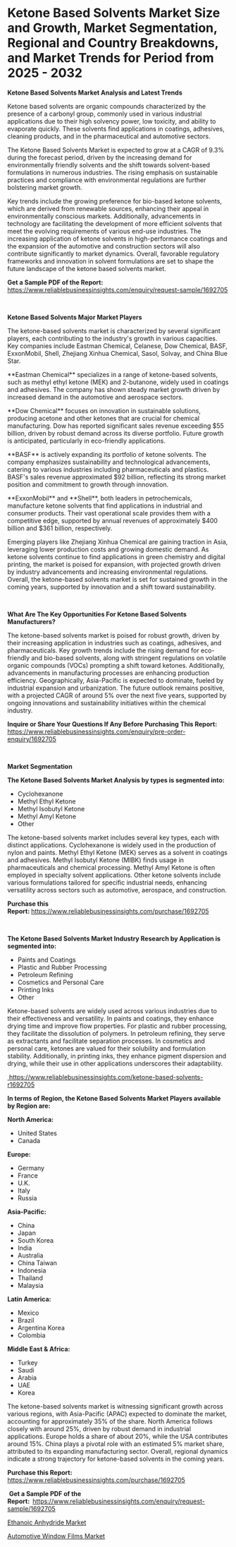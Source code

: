 <p><h1>Ketone Based Solvents Market Size and Growth, Market Segmentation, Regional and Country Breakdowns, and Market Trends for Period from 2025 -  2032</h1></p><p><strong>Ketone Based Solvents Market Analysis and Latest Trends</strong></p>
<p><p>Ketone based solvents are organic compounds characterized by the presence of a carbonyl group, commonly used in various industrial applications due to their high solvency power, low toxicity, and ability to evaporate quickly. These solvents find applications in coatings, adhesives, cleaning products, and in the pharmaceutical and automotive sectors. </p><p>The Ketone Based Solvents Market is expected to grow at a CAGR of 9.3% during the forecast period, driven by the increasing demand for environmentally friendly solvents and the shift towards solvent-based formulations in numerous industries. The rising emphasis on sustainable practices and compliance with environmental regulations are further bolstering market growth. </p><p>Key trends include the growing preference for bio-based ketone solvents, which are derived from renewable sources, enhancing their appeal in environmentally conscious markets. Additionally, advancements in technology are facilitating the development of more efficient solvents that meet the evolving requirements of various end-use industries. The increasing application of ketone solvents in high-performance coatings and the expansion of the automotive and construction sectors will also contribute significantly to market dynamics. Overall, favorable regulatory frameworks and innovation in solvent formulations are set to shape the future landscape of the ketone based solvents market.</p></p>
<p><strong>Get a Sample PDF of the Report:&nbsp;</strong> <a href="https://www.reliablebusinessinsights.com/enquiry/request-sample/1692705?utm_campaign=60&utm_medium=2&utm_source=Github&utm_content=ia&utm_term=08012025&utm_id=ketone-based-solvents">https://www.reliablebusinessinsights.com/enquiry/request-sample/1692705</a></p>
<p>&nbsp;</p>
<p><strong>Ketone Based Solvents Major Market Players</strong></p>
<p><p>The ketone-based solvents market is characterized by several significant players, each contributing to the industry's growth in various capacities. Key companies include Eastman Chemical, Celanese, Dow Chemical, BASF, ExxonMobil, Shell, Zhejiang Xinhua Chemical, Sasol, Solvay, and China Blue Star.</p><p>**Eastman Chemical** specializes in a range of ketone-based solvents, such as methyl ethyl ketone (MEK) and 2-butanone, widely used in coatings and adhesives. The company has shown steady market growth driven by increased demand in the automotive and aerospace sectors.</p><p>**Dow Chemical** focuses on innovation in sustainable solutions, producing acetone and other ketones that are crucial for chemical manufacturing. Dow has reported significant sales revenue exceeding $55 billion, driven by robust demand across its diverse portfolio. Future growth is anticipated, particularly in eco-friendly applications.</p><p>**BASF** is actively expanding its portfolio of ketone solvents. The company emphasizes sustainability and technological advancements, catering to various industries including pharmaceuticals and plastics. BASF's sales revenue approximated $92 billion, reflecting its strong market position and commitment to growth through innovation.</p><p>**ExxonMobil** and **Shell**, both leaders in petrochemicals, manufacture ketone solvents that find applications in industrial and consumer products. Their vast operational scale provides them with a competitive edge, supported by annual revenues of approximately $400 billion and $361 billion, respectively.</p><p>Emerging players like Zhejiang Xinhua Chemical are gaining traction in Asia, leveraging lower production costs and growing domestic demand. As ketone solvents continue to find applications in green chemistry and digital printing, the market is poised for expansion, with projected growth driven by industry advancements and increasing environmental regulations. Overall, the ketone-based solvents market is set for sustained growth in the coming years, supported by innovation and a shift toward sustainability.</p></p>
<p>&nbsp;</p>
<p><strong>What Are The Key Opportunities For Ketone Based Solvents Manufacturers?</strong></p>
<p><p>The ketone-based solvents market is poised for robust growth, driven by their increasing application in industries such as coatings, adhesives, and pharmaceuticals. Key growth trends include the rising demand for eco-friendly and bio-based solvents, along with stringent regulations on volatile organic compounds (VOCs) prompting a shift toward ketones. Additionally, advancements in manufacturing processes are enhancing production efficiency. Geographically, Asia-Pacific is expected to dominate, fueled by industrial expansion and urbanization. The future outlook remains positive, with a projected CAGR of around 5% over the next five years, supported by ongoing innovations and sustainability initiatives within the chemical industry.</p></p>
<p><strong>Inquire or Share Your Questions If Any Before Purchasing This Report:</strong> <a href="https://www.reliablebusinessinsights.com/enquiry/pre-order-enquiry/1692705?utm_campaign=60&utm_medium=2&utm_source=Github&utm_content=ia&utm_term=08012025&utm_id=ketone-based-solvents">https://www.reliablebusinessinsights.com/enquiry/pre-order-enquiry/1692705</a></p>
<p>&nbsp;</p>
<p><strong>Market Segmentation</strong></p>
<p><strong>The Ketone Based Solvents Market Analysis by types is segmented into:</strong></p>
<p><ul><li>Cyclohexanone</li><li>Methyl Ethyl Ketone</li><li>Methyl Isobutyl Ketone</li><li>Methyl Amyl Ketone</li><li>Other</li></ul></p>
<p><p>The ketone-based solvents market includes several key types, each with distinct applications. Cyclohexanone is widely used in the production of nylon and paints. Methyl Ethyl Ketone (MEK) serves as a solvent in coatings and adhesives. Methyl Isobutyl Ketone (MIBK) finds usage in pharmaceuticals and chemical processing. Methyl Amyl Ketone is often employed in specialty solvent applications. Other ketone solvents include various formulations tailored for specific industrial needs, enhancing versatility across sectors such as automotive, aerospace, and construction.</p></p>
<p><strong>Purchase this Report:&nbsp;</strong><a href="https://www.reliablebusinessinsights.com/purchase/1692705?utm_campaign=60&utm_medium=2&utm_source=Github&utm_content=ia&utm_term=08012025&utm_id=ketone-based-solvents">https://www.reliablebusinessinsights.com/purchase/1692705</a></p>
<p>&nbsp;</p>
<p><strong>The Ketone Based Solvents Market Industry Research by Application is segmented into:</strong></p>
<p><ul><li>Paints and Coatings</li><li>Plastic and Rubber Processing</li><li>Petroleum Refining</li><li>Cosmetics and Personal Care</li><li>Printing Inks</li><li>Other</li></ul></p>
<p><p>Ketone-based solvents are widely used across various industries due to their effectiveness and versatility. In paints and coatings, they enhance drying time and improve flow properties. For plastic and rubber processing, they facilitate the dissolution of polymers. In petroleum refining, they serve as extractants and facilitate separation processes. In cosmetics and personal care, ketones are valued for their solubility and formulation stability. Additionally, in printing inks, they enhance pigment dispersion and drying, while their use in other applications underscores their adaptability.</p></p>
<p><a href="https://www.reliablebusinessinsights.com/ketone-based-solvents-r1692705?utm_campaign=60&utm_medium=2&utm_source=Github&utm_content=ia&utm_term=08012025&utm_id=ketone-based-solvents">&nbsp;https://www.reliablebusinessinsights.com/ketone-based-solvents-r1692705</a></p>
<p><strong>In terms of Region, the Ketone Based Solvents Market Players available by Region are:</strong></p>
<p>
    <p> <strong> North America: </strong>
        <ul>
            <li>United States</li>
            <li>Canada</li>
        </ul>
        </p> 
    <p> <strong> Europe: </strong>
        <ul>
            <li>Germany</li>
            <li>France</li>
            <li>U.K.</li>
            <li>Italy</li>
            <li>Russia</li>
        </ul>
        </p> 
    <p> <strong> Asia-Pacific: </strong>
        <ul>
            <li>China</li>
            <li>Japan</li>
            <li>South Korea</li>
            <li>India</li>
            <li>Australia</li>
            <li>China Taiwan</li>
            <li>Indonesia</li>
            <li>Thailand</li>
            <li>Malaysia</li>
        </ul>
        </p> 
    <p> <strong> Latin America: </strong>
        <ul>
            <li>Mexico</li>
            <li>Brazil</li>
            <li>Argentina Korea</li>
            <li>Colombia</li>
        </ul>
        </p> 
    <p> <strong> Middle East & Africa: </strong>
        <ul>
            <li>Turkey</li>
            <li>Saudi</li>
            <li>Arabia</li>
            <li>UAE</li>
            <li>Korea</li>
        </ul>
    </p>
    </p>
<p><p>The ketone-based solvents market is witnessing significant growth across various regions, with Asia-Pacific (APAC) expected to dominate the market, accounting for approximately 35% of the share. North America follows closely with around 25%, driven by robust demand in industrial applications. Europe holds a share of about 20%, while the USA contributes around 15%. China plays a pivotal role with an estimated 5% market share, attributed to its expanding manufacturing sector. Overall, regional dynamics indicate a strong trajectory for ketone-based solvents in the coming years.</p></p>
<p><strong>Purchase this Report: </strong><a href="https://www.reliablebusinessinsights.com/purchase/1692705?utm_campaign=60&utm_medium=2&utm_source=Github&utm_content=ia&utm_term=08012025&utm_id=ketone-based-solvents">https://www.reliablebusinessinsights.com/purchase/1692705</a></p>
<p>&nbsp;<strong>Get a Sample PDF of the Report:&nbsp;&nbsp;</strong><a href="https://www.reliablebusinessinsights.com/enquiry/request-sample/1692705?utm_campaign=60&utm_medium=2&utm_source=Github&utm_content=ia&utm_term=08012025&utm_id=ketone-based-solvents">https://www.reliablebusinessinsights.com/enquiry/request-sample/1692705</a></p>
<p><strong></strong></p>
<p><p><a href="https://github.com/carendesrochers299/Market-Research-Report-List-1/blob/main/ethanoic-anhydride-market.md?utm_campaign=60&utm_medium=2&utm_source=Github&utm_content=ia&utm_term=08012025&utm_id=ketone-based-solvents">Ethanoic Anhydride Market</a></p><p><a href="https://github.com/chaturberville8181/Market-Research-Report-List-1/blob/main/automotive-window-films-market.md?utm_campaign=60&utm_medium=2&utm_source=Github&utm_content=ia&utm_term=08012025&utm_id=ketone-based-solvents">Automotive Window Films Market</a></p></p>